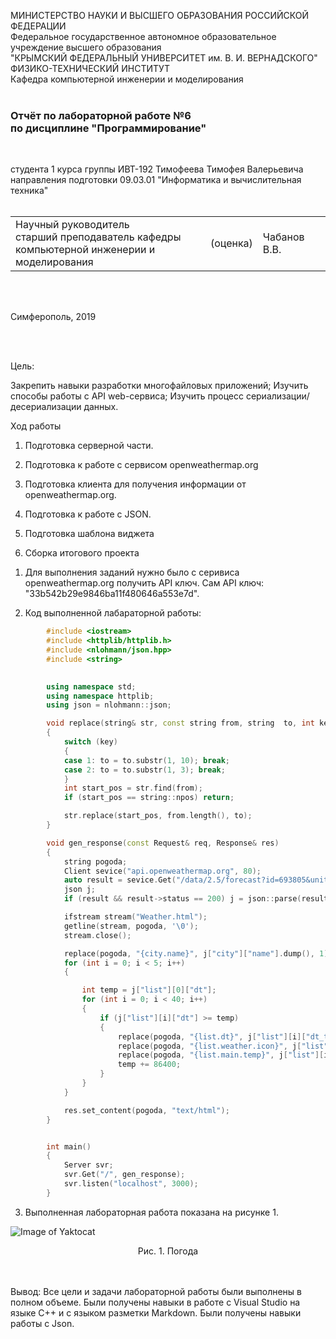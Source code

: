 МИНИСТЕРСТВО НАУКИ  И ВЫСШЕГО ОБРАЗОВАНИЯ РОССИЙСКОЙ ФЕДЕРАЦИИ  
Федеральное государственное автономное образовательное учреждение высшего образования  
"КРЫМСКИЙ ФЕДЕРАЛЬНЫЙ УНИВЕРСИТЕТ им. В. И. ВЕРНАДСКОГО"  
ФИЗИКО-ТЕХНИЧЕСКИЙ ИНСТИТУТ  
Кафедра компьютерной инженерии и моделирования
<br/><br/>

### Отчёт по лабораторной работе №6<br/> по дисциплине "Программирование"
<br/>

студента 1 курса группы ИВТ-192
Тимофеева Тимофея Валерьевича
направления подготовки 09.03.01 "Информатика и вычислительная техника"  
<br/>

<table>
<tr><td>Научный руководитель<br/> старший преподаватель кафедры<br/> компьютерной инженерии и моделирования</td>
<td>(оценка)</td>
<td>Чабанов В.В.</td>
</tr>
</table>
<br/><br/>

Симферополь, 2019

<br/><br/>

Цель:

Закрепить навыки разработки многофайловыx приложений;
Изучить способы работы с API web-сервиса;
Изучить процесс сериализации/десериализации данных.

Ход работы

1. Подготовка серверной части.

2. Подготовка к работе с сервисом openweathermap.org

3. Подготовка клиента для получения информации от openweathermap.org.

4. Подготовка к работе с JSON.

5. Подготовка шаблона виджета

6. Сборка итогового проекта

1) Для выполнения заданий нужно было с серивиса openweathermap.org получить API ключ. 
Сам API ключ: "33b542b29e9846ba11f480646a553e7d".

2) Код выполненной лабараторной работы:

```cpp
        #include <iostream>
        #include <httplib/httplib.h>
        #include <nlohmann/json.hpp>
        #include <string>

    
        using namespace std;
        using namespace httplib;
        using json = nlohmann::json;

        void replace(string& str, const string from, string  to, int key)
        {
	        switch (key)
	        {
	        case 1: to = to.substr(1, 10); break;
	        case 2: to = to.substr(1, 3); break;
	        }
	        int start_pos = str.find(from);
	        if (start_pos == string::npos) return;

	        str.replace(start_pos, from.length(), to);
        }

        void gen_response(const Request& req, Response& res)
        {
	        string pogoda;
	        Client sevice("api.openweathermap.org", 80);
	        auto result = sevice.Get("/data/2.5/forecast?id=693805&units=metric&APPID=33b542b29e9846ba11f480646a553e7d&units=metric");
	        json j;
	        if (result && result->status == 200) j = json::parse(result->body);

	        ifstream stream("Weather.html");
	        getline(stream, pogoda, '\0');
	        stream.close();

	        replace(pogoda, "{city.name}", j["city"]["name"].dump(), 1);
	        for (int i = 0; i < 5; i++)
	        {

		        int temp = j["list"][0]["dt"];
		        for (int i = 0; i < 40; i++) 
		        {
			        if (j["list"][i]["dt"] >= temp)
			        {
				        replace(pogoda, "{list.dt}", j["list"][i]["dt_txt"].dump(), 1);
				        replace(pogoda, "{list.weather.icon}", j["list"][i]["weather"][0]["icon"].dump(), 2);
				        replace(pogoda, "{list.main.temp}", j["list"][i]["main"]["temp"].dump(), 0);
				        temp += 86400;
			        }
		        }
	        }

	        res.set_content(pogoda, "text/html");
        }       


        int main()
        {
        	Server svr;
	        svr.Get("/", gen_response);
	        svr.listen("localhost", 3000);
        }
```
3) Выполненная лабораторная работа показана на рисунке 1.

![Image of Yaktocat](https://github.com/valeti00/labrab/blob/master/labrab6/chrome_tkDoUt0IZD.png?raw=true) 
<center>Рис. 1. Погода</center>
<br></br>

Вывод: Все цели и задачи лабораторной работы были выполнены в полном объеме. Были получены навыки в работе с Visual Studio на языке C++ и с языком разметки Markdown. Были получены навыки работы с Json. 
